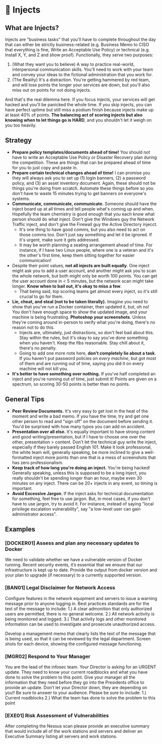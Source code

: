 # 💉 Injects

## What are Injects?
Injects are "business tasks" that you'll have to complete throughout the day that can either be strictly business-related (e.g. Business Memo to CISO that everything is fine, Write an Acceptable Use Policy) or technical (e.g. Install X, Y, and Z and show proof). Functionally, they serve two purposes:

1. (What they want you to believe) A way to practice real-world, interpersonal communication skills. You'll need to work with your team and convey your ideas to the fictional administration that you work for.
2. (The Reality) It's a distraction. You're getting hammered by red team, and will lose points the longer your services are down, but you'll also miss out on points for not doing injects.

And that's the real dilemma here. If you focus injects, your services will get hacked and you'll be panicked the whole time. If you skip injects, you can have perfect uptime but still miss a podium finish because injects make up at least 40% of points. **The balancing act of scoring injects but also knowing when to let things go is HARD**, and you shouldn't let it weigh on you too heavily.

## Strategy
- **Prepare policy templates/documents ahead of time!** You should not have to write an Acceptable Use Policy or Disaster Recovery plan during the competition. These are things that can be prepared ahead of time for you to just copy and paste in.
- **Prepare certain technical changes ahead of time!** I can promise you they will always ask you to set up (1) login banners, (2) a password policy, and (3) an asset inventory document. Again, these should not be things you're doing from scratch. Automate these things before so you don't have to waste 15 minutes trying to get banners on everyone's systems.
- **Communicate, communicate, communicate.** Someone should have the inject board up at all times and tell people what's coming up and when. Hopefully the team chemistry is good enough that you each know what person should do what inject. Don't give the Windows guy the Network Traffic inject, and don't give the Firewall guy the Active Directory injecct.
	- It's one thing to have good comms, but you also need to act on those comms too. Don't just say something and let it be ignored. If it's urgent, make sure it gets addressed.
	- It may be worth planning a seating arrangement ahead of time. For instance, if I have two Linux people, where one is a veteran and it's the other's first time, keep them sitting together for easier communication!
- Despite their point values, **not all injects are built equally**. One inject might ask you to add a user account, and another might ask you to scan the whole network, but both might only be worth 100 points. You can get the user account done in < 5 minutes, but the network scan might take longer. **Know when to bail out, it's okay to miss a few**.
	- That being said, top scoring teams get almost every inject, so it's still crucial to go for them.
- **Lie, cheat, and steal (not to be taken literally).** Imagine you need to show that you've run a Docker container, then updated it, but, oh no! You don't have enough space to show the updated image, and your machine is being frustrating. **Photoshop your screenshots**. Unless they're coming around in-person to verify what you're doing, there's no reason not to do this.
	- Injects are, ultimately, just distractions, so don't feel bad about this. Stay within the rules, but it's okay to say you've done something when you haven't. Keep the fibs reasonable. Stay chill about it, there's no penalty.
	- Going to add one more note here, **don't completely lie about a task**. If you haven't put password policies on *every machine*, but got most of them and are running out of time, saying you did it on every machine will not kill you.
- **It's better to have something over nothing.** If you've half completed an inject and you're running out of time, just submit it! Points are given on a spectrum, so scoring 30-50 points is better than no points.

## General Tips
- **Peer Review Documents.** It's very easy to get lost in the heat of the moment and write a bad memo. If you have the time, try and get one other person to read and "sign off" on the document before sending it. You'd be surprised with how many typos you can add on accident.
- **Presentation over all else.** It's equally important to have strong content and good writing/presentation, but if I have to choose one over the other, presentation > content. Don't let the technical guy write the inject, especially if they barely passed English 101. Make it look professional, the white team will, generally speaking, be more inclined to give a well-formatted inject more points than one that is a mess of screenshots that has zero professionalism.
- **Keep track of how long you're doing an inject.** You're being hacked! Generally speaking, unless this is supposed to be a long inject, you really shouldn't be spending longer than an hour, maybe even 30 minutes on any inject. There can be 20+ injects in any event, so timing is important.
- **Avoid Excessive Jargon**. If the inject asks for technical documentation for something, feel free to use jargon. But, in most cases, if you don't have to use jargon, try to avoid it. For instance, instead of saying "local privilege escalation vulnerability", say "a low-level user can gain administrator access".

## Examples
### [DOCKER01] Assess and plan any necessary updates to Docker
We need to validate whether we have a vulnerable version of Docker running. Recent security events, it’s essential that we ensure that our infrastructure is kept up to date.
Provide the output from docker version and your plan to upgrade (if necessary) to a
currently supported version.

### [BAN01] Legal Disclaimer for Network Access
Configure features in the network equipment and servers to issue a warning message prior to anyone logging in. Best practices standards are for the text of the message to include:
1.) A clear admonition that only authorized users are permitted, there is no general
welcome.
2.) All network activity is being monitored and logged.
3.) That activity logs and other monitored information can be used to investigate and
prosecute unauthorized access.

Develop a management memo that clearly lists the text of the message that is being
used, so that it can be reviewed by the legal department.
Screen shots for each device, showing the configured message functioning.

### [MGR02] Respond to Your Manager
You are the lead of the infosec team. Your Director is asking for an URGENT update. They need to
know your current roadblocks and what you have done to solve the problem to this point. Give your manager all the information that they need before they go into the Presidents office to provide an update. Don’t let your Director down, they are depending on you!! Be sure to answer to your audience.
Please be sure to include:
1.) Current roadblocks
2.) What the team has done to solve the problem to this point

### [EXE01] Risk Assessment of Vulnerabilities
After completing the Nessus scan please provide an executive summary that would include all of the work stations and servers and deliver an Executive Summary listing all servers and work stations.